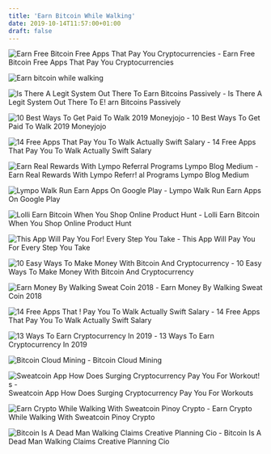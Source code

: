 ```yaml
---
title: 'Earn Bitcoin While Walking'
date: 2019-10-14T11:57:00+01:00
draft: false
---
```


![Earn Free Bitcoin Free Apps That Pay You Cryptocurrencies - ](https://ezraslayton.com/wp-content/uploads/2019/05/4.png "Earn Free Bitcoin Free Apps That Pay You Cryptocurrencies | Earn bitcoin while walking") Earn Free Bitcoin Free Apps That Pay You Cryptocurrencies

![Earn bitcoin while walking](https://beta.techcrunch.com/wp-content/uploads/2018/01/unnamed-1.png "Earn bitcoin while walking") 

![Is There A Legit System Out There To Earn Bitcoins Passively - ](https://baseberry.com/wp-content/uploads/2017/10/robot-holding-bitcoin-fingers-mechanical-arm-closeup-d-rendered-image-your-conceptual-virtual-business-design-template-758974131.jpg "Is There A Legit System Out There To Earn Bitcoins Passively | Earn bitcoin while walking") Is There A Legit System Out There To E! arn Bitcoins Passively

![10 Best Ways To Get Paid To Walk 2019 Moneyjojo - ](http://www.moneyjojo.com/wp-content/uploads/2018/03/get-paid-to-walk.jpg "10 Best Ways To Get Paid To Walk 2019 Moneyjojo | Earn bitcoin while walking") 10 Best Ways To Get Paid To Walk 2019 Moneyjojo

![14 Free Apps That Pay You To Walk Actually Swift Salary - ](https://www.swiftsalary.com/wp-content/uploads/2018/05/vingo-app-download.png "14 Free Apps That Pay You To Walk Actually Swift Salary | Earn bitcoin while walking") 14 Free Apps That Pay You To Walk Actually Swift Salary

![Earn Real Rewards With Lympo Referral Programs Lympo Blog Medium - ](https://miro.medium.com/max/1838/1*ot1Bi75CmCZzC7R7UgCjsw.jpeg "Earn Real Rewards With Lympo Referral Programs Lympo Blog Medium | Earn !   bitcoin while walking") Earn Real Rewards With Lympo Referr! al Programs Lympo Blog Medium

![Lympo Walk Run Earn Apps On Google Play - ](https://lh3.googleusercontent.com/XUkSLBFwdQ4q_qFQ4nZ5HrFrMnbSlgk6QxcKRInVPJ_a6bsoChBgmm9NvhuHdC5LAV4=w412-h220-rw "Lympo Walk Run Earn Apps On Google Play | Earn bitcoin while walking") Lympo Walk Run Earn Apps On Google Play

![Lolli Earn Bitcoin When You Shop Online Product Hunt - ](https://ph-files.imgix.net/8f5e3753-edda-46d5-be55-38a6d89540f2?auto=format&auto=compress&codec=mozjpeg&cs=strip&w=209.90174672489084&h=221&fit=max "Lolli Earn Bitcoin When You Shop Online Product Hunt | Earn bitcoin while walking") Lolli Earn Bitcoin When You Shop Online Product Hunt

![This App Will Pay You For!    Every Step You Take - ](https://cdn0.tnwcdn.com/wp-content/blogs.dir/1/files/2016/08/spendcoin2.png "This App Will Pay You For Every Step You Take | Earn bitcoin while walking") This App Will Pay You For Every Step You Take

![10 Easy Ways To Make Money With Bitcoin And Cryptocurrency - ](https://thinkmaverick.com/wp-content/uploads/2019/06/11-1.png "10 Easy Ways To Make Money With Bitcoin And Cryptocurrency | Earn bitcoin while walking") 10 Easy Ways To Make Money With Bitcoin And Cryptocurrency

![Earn Money By Walking Sweat Coin 2018 - ](https://i.ytimg.com/vi/Ym4ErEpqmbc/maxresdefault.jpg "Earn Money By Walking Sweat Coin 2018 | Earn bitcoin while walking") Earn Money By Walking Sweat Coin 2018

![14 Free Apps That !   Pay You To Walk Actually Swift Salary - ](https://i2.wp.com/www.swiftsalary.com/wp-content/uploads/2018/05/lympo-app-homepage.png?resize=800%2C457&ssl=1 "14 Free Apps That Pay !   You To Walk Actually Swift Salary | Earn bitcoin while walking") 14 Free Apps That Pay You To Walk Actually Swift Salary

![13 Ways To Earn Cryptocurrency In 2019 - ](https://cdn.investinblockchain.com/wp-content/uploads/2018/12/earncrypto.jpg "13 Ways To Earn Cryptocurrency In 2019 | Earn bitcoin while walking") 13 Ways To Earn Cryptocurrency In 2019

![Bitcoin Cloud Mining - ](https://i0.wp.com/walkthewire.blog/wp-content/uploads/2019/02/bitcoin-cloud-mining-feature-image.jpg?fit=1500%2C747&ssl=1 "Bitcoin Cloud Mining | Earn bitcoin while walking") Bitcoin Cloud Mining

![Sweatcoin App How Does Surging Cryptocurrency Pay You For Workout!   s - ](https://fsmedia.imgix.net/73/e7/b0/6d/3806/417d/be55/493ad8c04b37.jpeg?rect=186%2C0%2C729%2C547&auto=compress&w=1200 "Sweatcoin App How Does Surging Cryptocurrency Pay You For Workouts | Earn bitcoin while walking") Sweatcoin App How Does Surging Cryptocurrency Pay You For Workouts

![Earn Crypto While Walking With Sweatcoin Pinoy Crypto - ](https://pinoycrypto.com/wp-content/uploads/2019/04/sweatcoin-4-1024x492.jpg "Earn Crypto While Walking With Sweatcoin Pinoy Crypto | Earn bitcoin while walking") Earn Crypto While Walking With Sweatcoin Pinoy Crypto

![Bitcoin Is A Dead Man Walking Claims Creative Planning Cio - ](https://cdn.ccn.com/wp-content/uploads/2018/12/bitcoin-price-analysis-btc-crypto.jpg "Bitcoin Is A Dead Man Walking Claims Creative Planning Cio | Earn bitcoin while walking") Bitcoin Is A Dead Man Walking Claims Creative Planning Cio